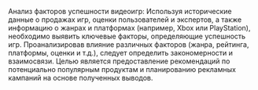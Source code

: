 Анализ факторов успешности видеоигр: Используя исторические данные о продажах игр, оценки пользователей и экспертов, а также информацию о жанрах и платформах (например, Xbox или PlayStation), необходимо выявить ключевые факторы, определяющие успешность игр. Проанализировав влияние различных факторов (жанра, рейтинга, платформы, оценки и т.д.), следует определить закономерности и взаимосвязи. Целью является предоставление рекомендаций по потенциально популярным продуктам и планированию рекламных кампаний на основе полученных выводов.